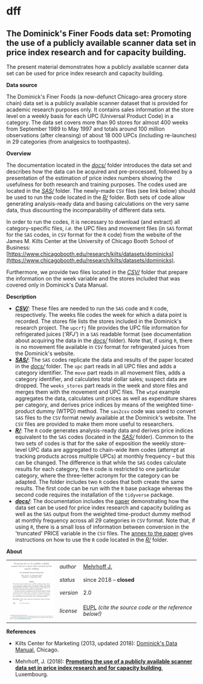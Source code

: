 dff
===

The Dominick's Finer Foods data set: 
Promoting the use of a publicly available scanner data set in price index research and for capacity building.
---

The present material demonstrates how a publicly available scanner data set can be used for price index research 
and capacity building.

**<a name="Data_source"></a>Data source**

The Dominick's Finer Foods (a now-defunct Chicago-area grocery store chain) data set is a publicly available 
scanner dataset that is provided for academic research purposes only. It contains sales information at the store 
level on a weekly basis for each UPC (Universal Product Code) in a category. 
The data set covers more than 90 stores for almost 400 weeks from September 1989 to May 1997 and totals around 
100 million observations (after cleansing) of about 18 000 UPCs (including re-launches) in 29 categories (from 
analgesics to toothpastes).

**<a name="Overview"></a>Overview**

The documentation located in the [_docs/_](docs) folder introduces the data set and describes how the data can be acquired 
and pre-processed, followed by a presentation of the estimation of price index numbers showing the usefulness for 
both research and training purposes. The codes used are located in the [_SAS/_](SAS) folder. The newly-made `CSV` files 
(see link below) should be used to run the code located in the [_R/_](R) folder. Both sets of code allow generating 
analysis-ready data and basing calculations on the very same data, thus discounting the incomparability of different 
data sets.

In order to run the codes, it is necessary to download (and extract) all category-specific files, _i.e._ the UPC files 
and movement files (in `SAS` format for the `SAS` codes, in `CSV` format for the `R` code) from the website of the 
James M. Kilts Center at the University of Chicago Booth School of Business:
[https://www.chicagobooth.edu/research/kilts/datasets/dominicks](https://www.chicagobooth.edu/research/kilts/datasets/dominicks).

Furthermore, we provide two files located in the [_CSV/_](CSV) folder that prepare the information on the week variable 
and the stores included that was covered only in Dominick's Data Manual.

**<a name="Description"></a>Description**

* [**_CSV/_**](CSV): These files are needed to run the `SAS` code and `R` code, respectively.
The weeks file codes the week for which a data point is recorded. The stores file lists the stores included 
in the Dominick's research project.
The `upcrfj` file provides the UPC file information for refrigerated juices (_'RFJ'_) in a `SAS` readable format 
(see documentation about acquiring the data in the [_docs/_](docs) folder). Note that, if using `R`, there is no 
movement file available in `CSV` format for refrigerated juices from the Dominick's website.
* [**_SAS/_**](SAS): The `SAS` codes replicate the data and results of the paper located in the [_docs/_](docs) folder.
The `upc` part reads in all UPC files and adds a category identifier. The `move` part reads in all movement files, 
adds a category identifier, and calculates total dollar sales; suspect data are dropped. The `weeks_stores` part 
reads in the week and store files and merges them with the movement and UPC files. The `wtpd` example aggregates 
the data, calculates unit prices as well as expenditure shares per category, and derives price indices by means 
of the weighted time-product dummy (WTPD) method.
The `sas2csv` code was used to convert `SAS` files to the `CSV` format newly available at the Dominick's website. The 
`CSV` files are provided to make them more useful to researchers.
* [**_R/_**](R): The `R` code generates analysis-ready data and derives price indices equivalent to the `SAS` codes 
(located in the [_SAS/_](SAS) folder). Common to the two sets of codes is that for the sake of exposition the weekly 
store-level UPC data are aggregated to chain-wide item codes (attempt at tracking products across multiple UPCs) at 
monthly frequency – but this can be changed. The difference is that while the `SAS` codes calculate results for each 
category, the `R` code is restricted to one particular category, where the three-letter acronym for the category can 
be adapted. The folder includes two `R` codes that both create the same results. The first code can be run with the `R` 
base package whereas the second code requires the installation of the `tidyverse` package.
* [**_docs/_**](docs): The documentation includes the [paper](docs/dff.pdf) demonstrating how the data set can be used for price 
index research and capacity building as well as the `SAS` output from the weighted time-product dummy method at monthly 
frequency across all 29 categories in `CSV` format. Note that, if using `R`, there is a small loss of information between 
conversion in the 'truncated' PRICE variable in the `CSV` files.
The [annex to the paper](docs/dff_r.pdf) gives instructions on how to use the `R` code located in the [_R/_](R) folder.

**About**

<table align="center">
    <tr>     <td  rowspan="4" align="center" width="120px"> <a href="docs/dff.pdf"><img src="docs/article_front_cover.png"></img></a></td>
             <td align="left"><i>author</i></td> <td align="left"> <a href="mailto:jens.mehrhoff@bundesbank.de">Mehrhoff J.</a></td> </tr> 
    <tr> <td align="left"><i>status</i></td> <td align="left">since 2018 &ndash; <b>closed</b></td></tr>     
    <tr> <td align="left"><i>version</i></td> <td align="left">2.0</td> </tr> 
    <tr> <td align="left"><i>license</i></td> <td align="left"><a href="https://joinup.ec.europa.eu/sites/default/files/eupl1.1.-licence-en_0.pdfEUPL">EUPL</a> <i>(cite the source code or the reference below!)</i></td> </tr> 
</table>

**<a name="References"></a>References** 

* Kilts Center for Marketing (2013, updated 2018): [Dominick's Data Manual](https://www.chicagobooth.edu/-/media/enterprise/centers/kilts/datasets/dominicks-dataset/dominicks-manual-and-codebook_kiltscenter.aspx), Chicago.

* Mehrhoff, J. (2018): [**Promoting the use of a publicly available scanner data set in price index research and for 
capacity building**](docs/dff.pdf), Luxembourg.

